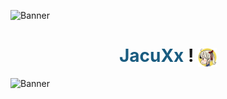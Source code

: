 
  ![Banner](https://github.com/JacuXx/JacuXx/raw/ea7cc0d8c19ec9616c5ff3aeea339fd2433305bc/Banner-Github.png)


<h1 align="center">
  <span style="color: #1A5C80;">JacuXx</span> 
   !
  <img style="width: 30px; vertical-align: middle;" src="https://raw.githubusercontent.com/JacuXx/JacuXx/f7f4bc31d9b0619891f080c64858564b76613ab6/TokenBrandedMoe-cropped.svg" alt="Logo de JacuXx">
</h1>

![Banner]([https://github.com/JacuXx/JacuXx/blob/main/jACUxX%20(1080%20x%20200%20px).png?raw=true](https://github.com/JacuXx/JacuXx/blob/main/jACUxX%20(1080%20x%20200%20px)(1).png?raw=true))
